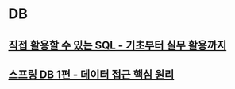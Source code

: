 # DB

## [직접 활용할 수 있는 SQL - 기초부터 실무 활용까지](https://github.com/leesh5000/TIL/tree/master/RDB/%EC%A7%81%EC%A0%91%20%ED%99%9C%EC%9A%A9%ED%95%A0%20%EC%88%98%20%EC%9E%88%EB%8A%94%20SQL%20-%20%EA%B8%B0%EC%B4%88%EB%B6%80%ED%84%B0%20%EC%8B%A4%EB%AC%B4%20%ED%99%9C%EC%9A%A9%EA%B9%8C%EC%A7%80)

## [스프링 DB 1편 - 데이터 접근 핵심 원리](https://github.com/leesh5000/TIL/tree/master/DB)
